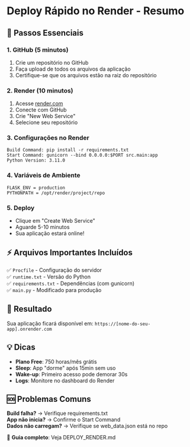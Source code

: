 # Deploy Rápido no Render - Resumo

## 🚀 Passos Essenciais

### 1. GitHub (5 minutos)
1. Crie um repositório no GitHub
2. Faça upload de todos os arquivos da aplicação
3. Certifique-se que os arquivos estão na raiz do repositório

### 2. Render (10 minutos)
1. Acesse [render.com](https://render.com)
2. Conecte com GitHub
3. Crie "New Web Service"
4. Selecione seu repositório

### 3. Configurações no Render
```
Build Command: pip install -r requirements.txt
Start Command: gunicorn --bind 0.0.0.0:$PORT src.main:app
Python Version: 3.11.0
```

### 4. Variáveis de Ambiente
```
FLASK_ENV = production
PYTHONPATH = /opt/render/project/repo
```

### 5. Deploy
- Clique em "Create Web Service"
- Aguarde 5-10 minutos
- Sua aplicação estará online!

## ⚡ Arquivos Importantes Incluídos

✅ `Procfile` - Configuração do servidor  
✅ `runtime.txt` - Versão do Python  
✅ `requirements.txt` - Dependências (com gunicorn)  
✅ `main.py` - Modificado para produção  

## 🔗 Resultado

Sua aplicação ficará disponível em:
`https://[nome-do-seu-app].onrender.com`

## 💡 Dicas

- **Plano Free**: 750 horas/mês grátis
- **Sleep**: App "dorme" após 15min sem uso
- **Wake-up**: Primeiro acesso pode demorar 30s
- **Logs**: Monitore no dashboard do Render

## 🆘 Problemas Comuns

**Build falha?** → Verifique requirements.txt  
**App não inicia?** → Confirme o Start Command  
**Dados não carregam?** → Verifique se web_data.json está no repo  

📖 **Guia completo**: Veja DEPLOY_RENDER.md

